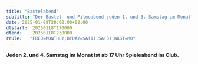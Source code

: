 ```yaml
---
title: "Bastelabend"
subtitle: "Der Bastel- und Filmeabend jeden 1. und 3. Samstag im Monat"
date: 2025-01-08T20:00:00+02:00
dtstart:  20250118T170000
dtend:    20250118T230000
rrule:   "FREQ=MONTHLY;BYDAY=SA(1),SA(3);WKST=MO"
---
```


**Jeden 2. und 4. Samstag im Monat ist ab 17 Uhr Spieleabend im Club.**